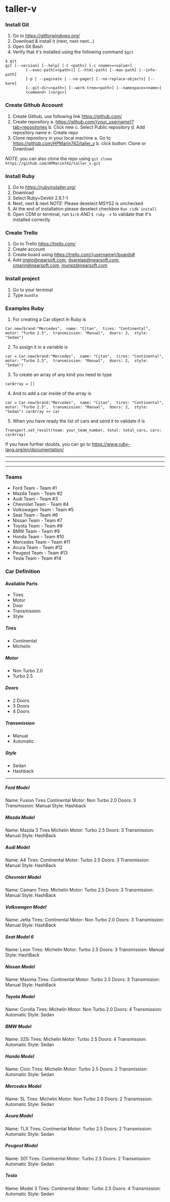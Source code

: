 # taller-v

### Install Git
1. Go to https://gitforwindows.org/
2. Download & install it (next, next next...)
3. Open Git Bash
4. Verify that it's installed using the following command `$git` 
  ```
  $ git
  git [--version] [--help] [-C <path>] [-c <name>=<value>]
           [--exec-path[=<path>]] [--html-path] [--man-path] [--info-path]
           [-p | --paginate | --no-pager] [--no-replace-objects] [--bare]
           [--git-dir=<path>] [--work-tree=<path>] [--namespace=<name>]
           <command> [<args>]
  ```

### Create Github Account
1. Create Github, use following link https://github.com/
2. Create repository
  a. https://github.com/{your_username}?tab=repositories
  b. Click new
  c. Select Public repository
  d. Add repository name
  e. Create repo
3. Clone repository in your local machine
  a. Go to https://github.com/HPMarin742/taller_v
  b. click button: Clone or Download
  
  *NOTE*: you can also clone the repo using `git clone https://github.com/HPMarin742/taller_v.git`

### Install Ruby
1. Go to https://rubyinstaller.org/
2. Download 
3. Select Ruby+Devkit 2.6.1-1
4. Next, next & next
  *NOTE:* Please deselect MSYS2 is unchecked
5. At the end of installation please deselect checkbox `Run ridk install`
6. Open CDM or terminal, run `$irb` _AND_ `$ ruby -v`  to validate that it's installed correctly

### Create Trello
1. Go to Trello https://trello.com/
2. Create account
3. Create board using https://trello.com/{username}/boards#
4. Add jmelo@nearsoft.com, dvarelap@nearsoft.com, cmarin@nearsoft.com, jnunez@nearsoft.com

### Install project
1. Go to your terminal
2. Type `bundle`

### Examples Ruby
1. For creating a Car object in Ruby is 

`Car.new(brand:"Mercedes",  name: "Citan",  tires: "Continental",  motor: "Turbo 2.5",  transmission: "Manual",  doors: 2,  style: "Sedan")`

2. To assign it in a variable is 

`car = Car.new(brand:"Mercedes",  name: "Citan",  tires: "Continental",  motor: "Turbo 2.5",  transmission: "Manual",  doors: 2,  style: "Sedan")`

3. To create an array of any kind you need to type

`carArray = []`

4. And to add a car inside of the array is

`car = Car.new(brand:"Mercedes",  name: "Citan",  tires: "Continental",  motor: "Turbo 2.5",  transmission: "Manual",  doors: 2,  style: "Sedan")
carArray << car`

5. When you have ready the list of cars and send it to validate it is

`Transport.set_result(team: your_team_number, total: total_cars, cars: carArray)`

If you have further doubts, you can go to https://www.ruby-lang.org/en/documentation/

---
---
---

### Teams
- Ford Team - Team #1
- Mazda Team - Team #2
- Audi Team - Team #3
- Chevrolet Team - Team #4
- Volkswagen Team - Team #5
- Seat Team - Team #6
- Nissan Team - Team #7
- Toyota Team - Team #8
- BMW Team - Team #9
- Honda Team - Team #10
- Mercedes Team - Team #11
- Acura Team - Team #12
- Peugeot Team - Team #13
- Tesla Team - Team #14

### Car Definition
#### Available Parts
- Tires
- Motor
- Door
- Transmission
- Style

##### Tires
- Continental
- Michelin

##### Motor
- Non Turbo 2.0
- Turbo 2.5

##### Doors
- 2 Doors
- 3 Doors
- 4 Doors

##### Transmission
- Manual
- Automatic

##### Style
- Sedan
- Hashback

---

##### Ford Model
Name: Fusion
Tires Continental
Motor: Non Turbo 2.0
Doors: 3
Transmission: Manual
Style: Hashback
 
##### Mazda Model
Name: Mazda 3
Tires Michelin
Motor: Turbo 2.5
Doors: 3
Transmission: Manual
Style: HashBack

##### Audi Model
Name: A4
Tires: Continental
Motor: Turbo 2.5
Doors: 3
Transmission: Manual
Style: HashBack

##### Chevrolet Model
Name: Camaro
Tires: Michelin
Motor: Turbo 2.5
Doors: 3
Transmission: Manual
Style: HashBack

##### Volkswagen Model
Name: Jetta
Tires: Continental
Motor: Non Turbo 2.0
Doors: 3
Transmission: Manual
Style: HashBack

##### Seat Model 6
Name: Leon
Tires: Michelin
Motor: Turbo 2.5
Doors: 3
Transmission: Manual
Style: HashBack

##### Nissan Model
Name: Maxima
Tires: Continental
Motor: Turbo 2.5
Doors: 3
Transmission: Manual
Style: HashBack

##### Toyota Model
Name: Corolla
Tires: Michelin
Motor: Non Turbo 2.0
Doors: 4
Transmission: Automatic
Style: Sedan

##### BMW Model
Name: 325i
Tires: Michelin
Motor: Turbo 2.5
Doors: 4
Transmission: Automatic
Style: Sedan

##### Honda Model
Name: Civic
Tires: Michelin
Motor: Turbo 2.5
Doors: 2
Transmission: Automatic
Style: Sedan

##### Mercedes Model
Name: SL
Tires: Michelin
Motor: Non Turbo 2.0
Doors: 2
Transmission: Automatic
Style: Sedan

##### Acura Model
Name: TLX
Tires: Continental
Motor: Turbo 2.5
Doors: 2
Transmission: Automatic
Style: Sedan

##### Peugeot Model
Name: 301
Tires: Continental
Motor: Turbo 2.5
Doors: 2
Transmission: Automatic
Style: Sedan

##### Tesla
Name: Model 3
Tires: Continental
Motor: Turbo 2.5
Doors: 4
Transmission: Automatic
Style: Sedan
